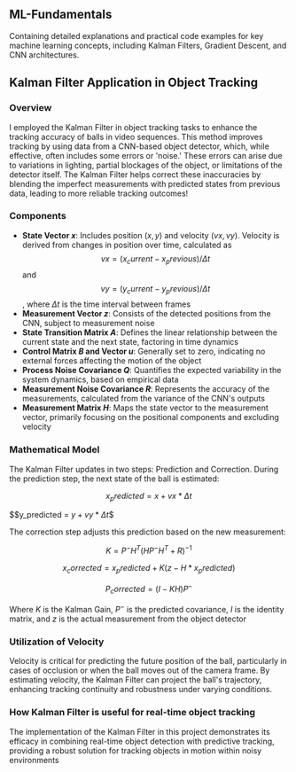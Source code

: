 ## ML-Fundamentals
Containing detailed explanations and practical code examples for key machine learning concepts, including Kalman Filters, Gradient Descent, and CNN architectures.

## Kalman Filter Application in Object Tracking

### Overview
I employed the Kalman Filter in object tracking tasks to enhance the tracking accuracy of balls in video sequences. This method improves tracking by using data from a CNN-based object detector, which, while effective, often includes some errors or 'noise.' These errors can arise due to variations in lighting, partial blockages of the object, or limitations of the detector itself. The Kalman Filter helps correct these inaccuracies by blending the imperfect measurements with predicted states from previous data, leading to more reliable tracking outcomes!

### Components
- **State Vector $x$**: Includes position $(x, y)$ and velocity $(vx, vy)$.
    Velocity is derived from changes in position over time, calculated as $$vx = (x_current - x_previous) / Δt$$  and   $$vy = (y_current - y_previous) / Δt$$, where $Δt$ is the time interval between frames
- **Measurement Vector $z$**: Consists of the detected positions from the CNN, subject to measurement noise
- **State Transition Matrix $A$**: Defines the linear relationship between the current state and the next state, factoring in time dynamics
- **Control Matrix $B$ and Vector $u$**: Generally set to zero, indicating no external forces affecting the motion of the object
- **Process Noise Covariance $Q$**: Quantifies the expected variability in the system dynamics, based on empirical data
- **Measurement Noise Covariance $R$**: Represents the accuracy of the measurements, calculated from the variance of the CNN's outputs
- **Measurement Matrix $H$**: Maps the state vector to the measurement vector, primarily focusing on the positional components and excluding velocity

### Mathematical Model
The Kalman Filter updates in two steps: Prediction and Correction. During the prediction step, the next state of the ball is estimated:


$$x_predicted = x + vx * Δt$$

$$y_predicted = $y + vy * Δt$$


The correction step adjusts this prediction based on the new measurement:

$$K = P^- H^T (H P^- H^T + R)^{-1}$$

$$x_corrected = x_predicted + K(z - H * x_predicted)$$

$$P_corrected = (I - K H) P^-$$

Where $K$ is the Kalman Gain, $P^-$ is the predicted covariance, $I$ is the identity matrix, and $z$ is the actual measurement from the object detector

### Utilization of Velocity
Velocity is critical for predicting the future position of the ball, particularly in cases of occlusion or when the ball moves out of the camera frame. By estimating velocity, the Kalman Filter can project the ball's trajectory, enhancing tracking continuity and robustness under varying conditions.

### How Kalman Filter is useful for real-time object tracking
The implementation of the Kalman Filter in this project demonstrates its efficacy in combining real-time object detection with predictive tracking, providing a robust solution for tracking objects in motion within noisy environments
